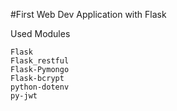 #First Web Dev Application with Flask

Used Modules

```
Flask
Flask_restful
Flask-Pymongo
Flask-bcrypt
python-dotenv
py-jwt
```

<!-- Set-ExecutionPolicy -ExecutionPolicy RemoteSigned -Scope Process
.venv\Scripts\activate -->
